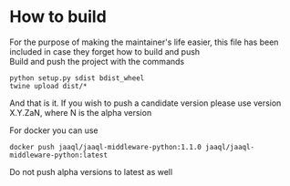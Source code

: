 # How to build
For the purpose of making the maintainer's life easier, this file has been included in case they forget how to build and push  
Build and push the project with the commands  

    python setup.py sdist bdist_wheel
    twine upload dist/*

And that is it. If you wish to push a candidate version please use version X.Y.ZaN, where N is the alpha version

For docker you can use  

    docker push jaaql/jaaql-middleware-python:1.1.0 jaaql/jaaql-middleware-python:latest  

Do not push alpha versions to latest as well
